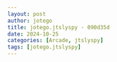 ```yaml
---
layout: post
author: jotego
title: jotego.jtslyspy - 090d35d
date: 2024-10-25
categories: [Arcade, jtslyspy]
tags: [jotego.jtslyspy]
---
```


